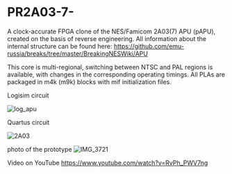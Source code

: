 # PR2A03-7-
A clock-accurate FPGA clone of the NES/Famicom 2A03(7) APU (pAPU), created on the basis of reverse engineering.
All information about the internal structure can be found here: https://github.com/emu-russia/breaks/tree/master/BreakingNESWiki/APU

This core is multi-regional, switching between NTSC and PAL regions is available, with changes in the corresponding operating timings.
All PLAs are packaged in m4k (m9k) blocks with mif initialization files.

Logisim circuit

![log_apu](https://github.com/user-attachments/assets/78ef75a8-97a3-4940-8f28-53695477715c)

Quartus circuit

![2A03](https://github.com/user-attachments/assets/31d92e60-9c2b-4456-b290-45323d3bd1c8)


photo of the prototype
![IMG_3721](https://github.com/user-attachments/assets/31153b5e-ec24-44a8-aef4-3f64d3672bc4)

Video on YouTube https://www.youtube.com/watch?v=RvPh_PWV7ng
